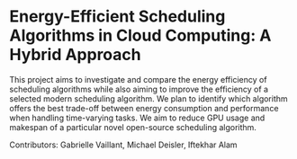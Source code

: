 # Energy-Efficient Scheduling Algorithms in Cloud Computing: A Hybrid Approach

This project aims to investigate and compare the energy efficiency of scheduling algorithms while also aiming to improve the efficiency of a selected modern scheduling algorithm. We plan to identify which algorithm offers the best trade-off between energy consumption and performance when handling time-varying tasks. We aim to reduce GPU usage and makespan of a particular novel open-source scheduling algorithm. 


Contributors: Gabrielle Vaillant, Michael Deisler, Iftekhar Alam
